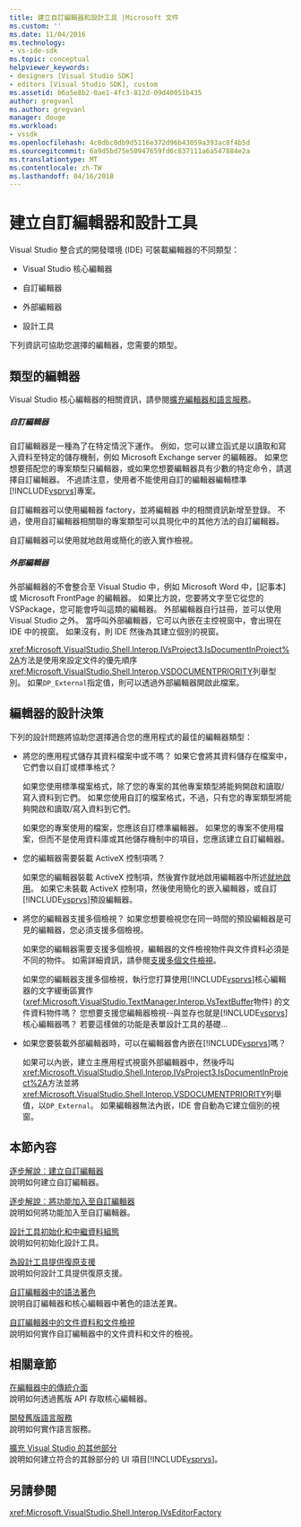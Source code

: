 ```yaml
---
title: 建立自訂編輯器和設計工具 |Microsoft 文件
ms.custom: ''
ms.date: 11/04/2016
ms.technology:
- vs-ide-sdk
ms.topic: conceptual
helpviewer_keywords:
- designers [Visual Studio SDK]
- editors [Visual Studio SDK], custom
ms.assetid: b6a5e8b2-0ae1-4fc3-812d-09d40051b435
author: gregvanl
ms.author: gregvanl
manager: douge
ms.workload:
- vssdk
ms.openlocfilehash: 4c0dbc0db9d5116e372d96b43059a393ac8f4b5d
ms.sourcegitcommit: 6a9d5bd75e50947659fd6c837111a6a547884e2a
ms.translationtype: MT
ms.contentlocale: zh-TW
ms.lasthandoff: 04/16/2018
---
```

# <a name="creating-custom-editors-and-designers"></a>建立自訂編輯器和設計工具
Visual Studio 整合式的開發環境 (IDE) 可裝載編輯器的不同類型：  
  
-   Visual Studio 核心編輯器  
  
-   自訂編輯器  
  
-   外部編輯器  
  
-   設計工具  
  
 下列資訊可協助您選擇的編輯器，您需要的類型。  
  
## <a name="types-of-editor"></a>類型的編輯器  
 Visual Studio 核心編輯器的相關資訊，請參閱[擴充編輯器和語言服務](../extensibility/extending-the-editor-and-language-services.md)。  
  
##### <a name="custom-editors"></a>自訂編輯器  
 自訂編輯器是一種為了在特定情況下運作。 例如，您可以建立函式是以讀取和寫入資料至特定的儲存機制，例如 Microsoft Exchange server 的編輯器。 如果您想要搭配您的專案類型只編輯器，或如果您想要編輯器具有少數的特定命令，請選擇自訂編輯器。 不過請注意，使用者不能使用自訂的編輯器編輯標準[!INCLUDE[vsprvs](../code-quality/includes/vsprvs_md.md)]專案。  
  
 自訂編輯器可以使用編輯器 factory，並將編輯器 中的相關資訊新增至登錄。 不過，使用自訂編輯器相關聯的專案類型可以具現化中的其他方法的自訂編輯器。  
  
 自訂編輯器可以使用就地啟用或簡化的嵌入實作檢視。  
  
##### <a name="external-editors"></a>外部編輯器  
 外部編輯器的不會整合至 Visual Studio 中，例如 Microsoft Word 中，[記事本] 或 Microsoft FrontPage 的編輯器。 如果比方說，您要將文字至它從您的 VSPackage，您可能會呼叫這類的編輯器。 外部編輯器自行註冊，並可以使用 Visual Studio 之外。 當呼叫外部編輯器，它可以內嵌在主控視窗中，會出現在 IDE 中的視窗。 如果沒有，則 IDE 然後為其建立個別的視窗。  
  
 <xref:Microsoft.VisualStudio.Shell.Interop.IVsProject3.IsDocumentInProject%2A>方法是使用來設定文件的優先順序<xref:Microsoft.VisualStudio.Shell.Interop.VSDOCUMENTPRIORITY>列舉型別。 如果`DP_External`指定值，則可以透過外部編輯器開啟此檔案。  
  
## <a name="editor-design-decisions"></a>編輯器的設計決策  
 下列的設計問題將協助您選擇適合您的應用程式的最佳的編輯器類型：  
  
-   將您的應用程式儲存其資料檔案中或不嗎？ 如果它會將其資料儲存在檔案中，它們會以自訂或標準格式？  
  
     如果您使用標準檔案格式，除了您的專案的其他專案類型將能夠開啟和讀取/寫入資料到它們。 如果您使用自訂的檔案格式，不過，只有您的專案類型將能夠開啟和讀取/寫入資料到它們。  
  
     如果您的專案使用的檔案，您應該自訂標準編輯器。 如果您的專案不使用檔案，但而不是使用資料庫或其他儲存機制中的項目，您應該建立自訂編輯器。  
  
-   您的編輯器需要裝載 ActiveX 控制項嗎？  
  
     如果您的編輯器裝載 ActiveX 控制項，然後實作就地啟用編輯器中所述[就地啟用](../extensibility/in-place-activation.md)。 如果它未裝載 ActiveX 控制項，然後使用簡化的嵌入編輯器，或自訂[!INCLUDE[vsprvs](../code-quality/includes/vsprvs_md.md)]預設編輯器。  
  
-   將您的編輯器支援多個檢視？ 如果您想要檢視您在同一時間的預設編輯器是可見的編輯器，您必須支援多個檢視。  
  
     如果您的編輯器需要支援多個檢視，編輯器的文件檢視物件與文件資料必須是不同的物件。 如需詳細資訊，請參閱[支援多個文件檢視](../extensibility/supporting-multiple-document-views.md)。  
  
     如果您的編輯器支援多個檢視，執行您打算使用[!INCLUDE[vsprvs](../code-quality/includes/vsprvs_md.md)]核心編輯器的文字緩衝區實作 (<xref:Microsoft.VisualStudio.TextManager.Interop.VsTextBuffer>物件) 的文件資料物件嗎？ 您想要支援您編輯器檢視--與並存也就是[!INCLUDE[vsprvs](../code-quality/includes/vsprvs_md.md)]核心編輯器嗎？ 若要這樣做的功能是表單設計工具的基礎...  
  
-   如果您要裝載外部編輯器時，可以在編輯器會內嵌在[!INCLUDE[vsprvs](../code-quality/includes/vsprvs_md.md)]嗎？  
  
     如果可以內嵌，建立主應用程式視窗外部編輯器中，然後呼叫<xref:Microsoft.VisualStudio.Shell.Interop.IVsProject3.IsDocumentInProject%2A>方法並將<xref:Microsoft.VisualStudio.Shell.Interop.VSDOCUMENTPRIORITY>列舉值，以`DP_External`。 如果編輯器無法內嵌，IDE 會自動為它建立個別的視窗。  
  
## <a name="in-this-section"></a>本節內容  
 [逐步解說︰建立自訂編輯器](../extensibility/walkthrough-creating-a-custom-editor.md)  
 說明如何建立自訂編輯器。  
  
 [逐步解說︰將功能加入至自訂編輯器](../extensibility/walkthrough-adding-features-to-a-custom-editor.md)  
 說明如何將功能加入至自訂編輯器。  
  
 [設計工具初始化和中繼資料組態](../extensibility/designer-initialization-and-metadata-configuration.md)  
 說明如何初始化設計工具。  
  
 [為設計工具提供復原支援](../extensibility/supplying-undo-support-to-designers.md)  
 說明如何設計工具提供復原支援。  
  
 [自訂編輯器中的語法著色](../extensibility/syntax-coloring-in-custom-editors.md)  
 說明自訂編輯器和核心編輯器中著色的語法差異。  
  
 [自訂編輯器中的文件資料和文件檢視](../extensibility/document-data-and-document-view-in-custom-editors.md)  
 說明如何實作自訂編輯器中的文件資料和文件的檢視。  
  
## <a name="related-sections"></a>相關章節  
 [在編輯器中的傳統介面](../extensibility/legacy-interfaces-in-the-editor.md)  
 說明如何透過舊版 API 存取核心編輯器。  
  
 [開發舊版語言服務](../extensibility/internals/developing-a-legacy-language-service.md)  
 說明如何實作語言服務。  
  
 [擴充 Visual Studio 的其他部分](../extensibility/extending-other-parts-of-visual-studio.md)  
 說明如何建立符合的其餘部分的 UI 項目[!INCLUDE[vsprvs](../code-quality/includes/vsprvs_md.md)]。  
  
## <a name="see-also"></a>另請參閱  
 <xref:Microsoft.VisualStudio.Shell.Interop.IVsEditorFactory>
